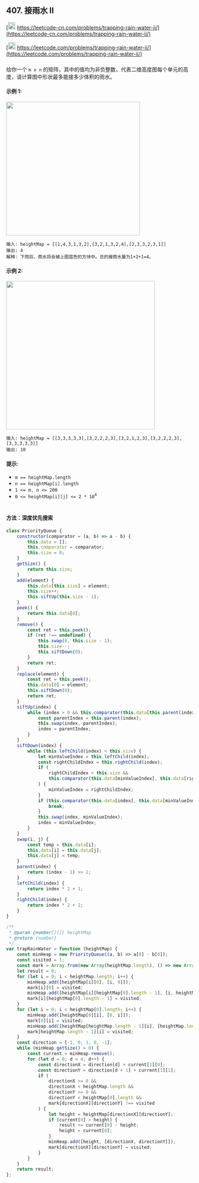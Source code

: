 ## 407. 接雨水 II

[<img src="https://static.leetcode-cn.com/cn-mono-assets/production/assets/logo-dark-cn.c42314a8.svg" height="20" /> https://leetcode-cn.com/problems/trapping-rain-water-ii/](https://leetcode-cn.com/problems/trapping-rain-water-ii/)

[<img src="https://assets.leetcode.com/static_assets/public/webpack_bundles/images/logo-dark.e99485d9b.svg" height="20"/> https://leetcode.com/problems/trapping-rain-water-ii/](https://leetcode.com/problems/trapping-rain-water-ii/)

###

给你一个 `m x n` 的矩阵，其中的值均为非负整数，代表二维高度图每个单元的高度，请计算图中形状最多能接多少体积的雨水。

#### 示例 1:

<img src="https://assets.leetcode.com/uploads/2021/04/08/trap1-3d.jpg" width="361" />

```
输入: heightMap = [[1,4,3,1,3,2],[3,2,1,3,2,4],[2,3,3,2,3,1]]
输出: 4
解释: 下雨后，雨水将会被上图蓝色的方块中。总的接雨水量为1+2+1=4。
```

#### 示例 2:

<img src="https://assets.leetcode.com/uploads/2021/04/08/trap2-3d.jpg" width="401" />

```
输入: heightMap = [[3,3,3,3,3],[3,2,2,2,3],[3,2,1,2,3],[3,2,2,2,3],[3,3,3,3,3]]
输出: 10
```

#### 提示:

-   `m == heightMap.length`
-   `n == heightMap[i].length`
-   `1 <= m, n <= 200`
-   `0 <= heightMap[i][j] <= 2 * 10`<sup>`4`</sup>

#

#### 方法：深度优先搜索

```js
class PriorityQueue {
    constructor(comparator = (a, b) => a - b) {
        this.data = [];
        this.comparator = comparator;
        this.size = 0;
    }
    getSize() {
        return this.size;
    }
    add(element) {
        this.data[this.size] = element;
        this.size++;
        this.siftUp(this.size - 1);
    }
    peek() {
        return this.data[0];
    }
    remove() {
        const ret = this.peek();
        if (ret !== undefined) {
            this.swap(0, this.size - 1);
            this.size--;
            this.siftDown(0);
        }
        return ret;
    }
    replace(element) {
        const ret = this.peek();
        this.data[0] = element;
        this.siftDown(0);
        return ret;
    }
    siftUp(index) {
        while (index > 0 && this.comparator(this.data[this.parent(index)], this.data[index]) > 0) {
            const parentIndex = this.parent(index);
            this.swap(index, parentIndex);
            index = parentIndex;
        }
    }
    siftDown(index) {
        while (this.leftChild(index) < this.size) {
            let minValueIndex = this.leftChild(index);
            const rightChildIndex = this.rightChild(index);
            if (
                rightChildIndex < this.size &&
                this.comparator(this.data[minValueIndex], this.data[rightChildIndex]) > 0
            ) {
                minValueIndex = rightChildIndex;
            }
            if (this.comparator(this.data[index], this.data[minValueIndex]) < 0) {
                break;
            }
            this.swap(index, minValueIndex);
            index = minValueIndex;
        }
    }
    swap(i, j) {
        const temp = this.data[i];
        this.data[i] = this.data[j];
        this.data[j] = temp;
    }
    parent(index) {
        return (index - 1) >> 1;
    }
    leftChild(index) {
        return index * 2 + 1;
    }
    rightChild(index) {
        return index * 2 + 2;
    }
}

/**
 * @param {number[][]} heightMap
 * @return {number}
 */
var trapRainWater = function (heightMap) {
    const minHeap = new PriorityQueue((a, b) => a[0] - b[0]);
    const visited = 1;
    const mark = Array.from(new Array(heightMap.length), () => new Array(heightMap[0].length));
    let result = 0;
    for (let i = 0; i < heightMap.length; i++) {
        minHeap.add([heightMap[i][0], [i, 0]]);
        mark[i][0] = visited;
        minHeap.add([heightMap[i][heightMap[0].length - 1], [i, heightMap[0].length - 1]]);
        mark[i][heightMap[0].length - 1] = visited;
    }
    for (let i = 0; i < heightMap[0].length; i++) {
        minHeap.add([heightMap[0][i], [0, i]]);
        mark[0][i] = visited;
        minHeap.add([heightMap[heightMap.length - 1][i], [heightMap.length - 1, i]]);
        mark[heightMap.length - 1][i] = visited;
    }
    const direction = [-1, 0, 1, 0, -1];
    while (minHeap.getSize() > 0) {
        const current = minHeap.remove();
        for (let d = 0; d < 4; d++) {
            const directionX = direction[d] + current[1][0];
            const directionY = direction[d + 1] + current[1][1];
            if (
                directionX >= 0 &&
                directionX < heightMap.length &&
                directionY >= 0 &&
                directionY < heightMap[0].length &&
                mark[directionX][directionY] !== visited
            ) {
                let height = heightMap[directionX][directionY];
                if (current[0] > height) {
                    result += current[0] - height;
                    height = current[0];
                }
                minHeap.add([height, [directionX, directionY]]);
                mark[directionX][directionY] = visited;
            }
        }
    }
    return result;
};
```
